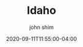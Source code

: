 ---
date: 2020-09-11T11:55:00-04:00
title: "Idaho"
ab: "ID"
seo_title: "List of all current and former Idaho Governor"
description: List of all current and former Idaho Governor
author: john shim
url: /idaho/
weight: 1
---